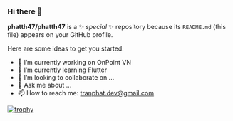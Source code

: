 ### Hi there 👋

**phatth47/phatth47** is a ✨ _special_ ✨ repository because its `README.md` (this file) appears on your GitHub profile.

Here are some ideas to get you started:

- 🔭 I’m currently working on OnPoint VN
- 🌱 I’m currently learning Flutter
- 👯 I’m looking to collaborate on ...
- 💬 Ask me about ...
- 📫 How to reach me: tranphat.dev@gmail.com

[![trophy](https://github-profile-trophy.vercel.app/?username=phatth47)](https://github.com/ryo-ma/github-profile-trophy)
